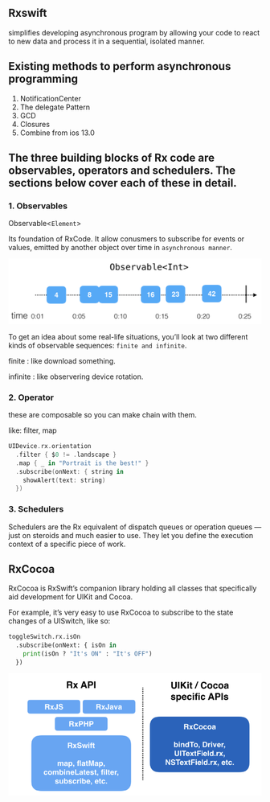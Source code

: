 ## Rxswift 
simplifies developing asynchronous program by allowing your code to react to new data and process it in a sequential, isolated manner.

## Existing methods to perform asynchronous programming 

1. NotificationCenter
2. The delegate Pattern
3. GCD 
4. Closures
5. Combine from ios 13.0


## The three building blocks of Rx code are observables, operators and schedulers. The sections below cover each of these in detail.

### 1. Observables 
Observable<`Element`>

Its foundation of RxCode. It allow conusmers to subscribe for events or values, emitted by another object over time in `asynchronous manner`.

![Alt text](./images/observable.png)

To get an idea about some real-life situations, you’ll look at two different kinds of observable sequences: `finite and infinite`.

finite : like download something.

infinite : like observering device rotation.


### 2. Operator 

these are composable so you can make chain with them.

like:  filter, map

```swift
UIDevice.rx.orientation 
  .filter { $0 != .landscape }
  .map { _ in "Portrait is the best!" }
  .subscribe(onNext: { string in
    showAlert(text: string)
  })
```

### 3. Schedulers

Schedulers are the Rx equivalent of dispatch queues or operation queues — just on steroids and much easier to use. They let you define the execution context of a specific piece of work.



## RxCocoa

RxCocoa is RxSwift’s companion library holding all classes that specifically aid development for UIKit and Cocoa.


For example, it’s very easy to use RxCocoa to subscribe to the state changes of a UISwitch, like so:

```python
toggleSwitch.rx.isOn
  .subscribe(onNext: { isOn in
    print(isOn ? "It's ON" : "It's OFF")
  })
```

![Alt text](./images/introorDiff.png)